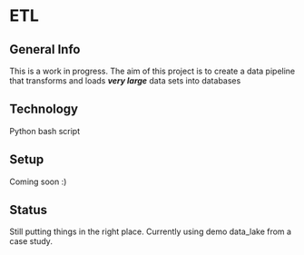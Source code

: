 # ETL
## General Info
This is a work in progress. The aim of this 
project is to create a data pipeline that transforms 
and loads **_very large_** data sets into databases

## Technology
Python
bash script

## Setup 
Coming soon :) 

## Status
Still putting things in the right place. Currently
using demo data_lake from a case study.